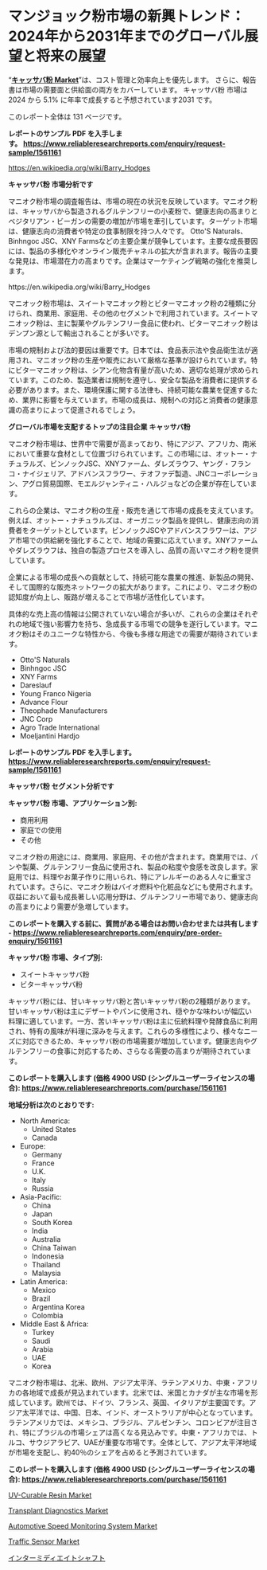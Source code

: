 <p><h1>マンジョック粉市場の新興トレンド：2024年から2031年までのグローバル展望と将来の展望</h1></p><p>&ldquo;<strong><a href="https://www.reliableresearchreports.com/manioc-flour-r1561161">キャッサバ粉 Market</a></strong>&rdquo;は、コスト管理と効率向上を優先します。 さらに、報告書は市場の需要面と供給面の両方をカバーしています。 キャッサバ粉 市場は 2024 から 5.1% に年率で成長すると予想されています2031 です。</p>
<p>このレポート全体は 131 ページです。</p>
<p><strong>レポートのサンプル PDF を入手します。&nbsp;<a href="https://www.reliableresearchreports.com/enquiry/request-sample/1561161">https://www.reliableresearchreports.com/enquiry/request-sample/1561161</a></strong></p>
<p><a href="https://en.wikipedia.org/wiki/Barry_Hodges">https://en.wikipedia.org/wiki/Barry_Hodges</a></p>
<p><strong>キャッサバ粉 市場分析です</strong></p>
<p><p>マニオク粉市場の調査報告は、市場の現在の状況を反映しています。マニオク粉は、キャッサバから製造されるグルテンフリーの小麦粉で、健康志向の高まりとベジタリアン・ビーガンの需要の増加が市場を牽引しています。ターゲット市場は、健康志向の消費者や特定の食事制限を持つ人々です。 Otto'S Naturals、Binhngoc JSC、XNY Farmsなどの主要企業が競争しています。主要な成長要因には、製品の多様化やオンライン販売チャネルの拡大が含まれます。報告の主要な発見は、市場潜在力の高まりです。企業はマーケティング戦略の強化を推奨します。</p></p>
<p>https://en.wikipedia.org/wiki/Barry_Hodges</p>
<p><p>マニオック粉市場は、スイートマニオック粉とビターマニオック粉の2種類に分けられ、商業用、家庭用、その他のセグメントで利用されています。スイートマニオック粉は、主に製菓やグルテンフリー食品に使われ、ビターマニオック粉はデンプン源として輸出されることが多いです。</p><p>市場の規制および法的要因は重要です。日本では、食品表示法や食品衛生法が適用され、マニオック粉の生産や販売において厳格な基準が設けられています。特にビターマニオック粉は、シアン化物含有量が高いため、適切な処理が求められています。このため、製造業者は規制を遵守し、安全な製品を消費者に提供する必要があります。また、環境保護に関する法律も、持続可能な農業を促進するため、業界に影響を与えています。市場の成長は、規制への対応と消費者の健康意識の高まりによって促進されるでしょう。</p></p>
<p><strong>グローバル市場を支配するトップの注目企業 キャッサバ粉</strong></p>
<p><p>マニオク粉市場は、世界中で需要が高まっており、特にアジア、アフリカ、南米において重要な食材として位置づけられています。この市場には、オットー・ナチュラルズ、ビンノックJSC、XNYファーム、ダレズラウフ、ヤング・フランコ・ナイジェリア、アドバンスフラワー、テオファデ製造、JNCコーポレーション、アグロ貿易国際、モエルジャンティニ・ハルジョなどの企業が存在しています。</p><p>これらの企業は、マニオク粉の生産・販売を通じて市場の成長を支えています。例えば、オットー・ナチュラルズは、オーガニック製品を提供し、健康志向の消費者をターゲットとしています。ビンノックJSCやアドバンスフラワーは、アジア市場での供給網を強化することで、地域の需要に応えています。XNYファームやダレズラウフは、独自の製造プロセスを導入し、品質の高いマニオク粉を提供しています。</p><p>企業による市場の成長への貢献として、持続可能な農業の推進、新製品の開発、そして国際的な販売ネットワークの拡大があります。これにより、マニオク粉の認知度が向上し、販路が増えることで市場が活性化しています。</p><p>具体的な売上高の情報は公開されていない場合が多いが、これらの企業はそれぞれの地域で強い影響力を持ち、急成長する市場での競争を遂行しています。マニオク粉はそのユニークな特性から、今後も多様な用途での需要が期待されています。</p></p>
<p><ul><li>Otto'S Naturals</li><li>Binhngoc JSC</li><li>XNY Farms</li><li>Dareslauf</li><li>Young Franco Nigeria</li><li>Advance Flour</li><li>Theophade Manufacturers</li><li>JNC Corp</li><li>Agro Trade International</li><li>Moeljantini Hardjo</li></ul></p>
<p><strong>レポートのサンプル PDF を入手します。 <a href="https://www.reliableresearchreports.com/enquiry/request-sample/1561161">https://www.reliableresearchreports.com/enquiry/request-sample/1561161</a></strong></p>
<p><strong>キャッサバ粉 セグメント分析です</strong></p>
<p><strong>キャッサバ粉 市場、アプリケーション別:</strong></p>
<p><ul><li>商用利用</li><li>家庭での使用</li><li>その他</li></ul></p>
<p><p>マニオク粉の用途には、商業用、家庭用、その他が含まれます。商業用では、パンや製菓、グルテンフリー食品に使用され、製品の粘度や食感を改良します。家庭用では、料理やお菓子作りに用いられ、特にアレルギーのある人々に重宝されています。さらに、マニオク粉はバイオ燃料や化粧品などにも使用されます。収益において最も成長著しい応用分野は、グルテンフリー市場であり、健康志向の高まりにより需要が急増しています。</p></p>
<p><strong>このレポートを購入する前に、質問がある場合はお問い合わせまたは共有します - <a href="https://www.reliableresearchreports.com/enquiry/pre-order-enquiry/1561161">https://www.reliableresearchreports.com/enquiry/pre-order-enquiry/1561161</a></strong></p>
<p><strong>キャッサバ粉 市場、タイプ別:</strong></p>
<p><ul><li>スイートキャッサバ粉</li><li>ビターキャッサバ粉</li></ul></p>
<p><p>キャッサバ粉には、甘いキャッサバ粉と苦いキャッサバ粉の2種類があります。甘いキャッサバ粉は主にデザートやパンに使用され、穏やかな味わいが幅広い料理に適しています。一方、苦いキャッサバ粉は主に伝統料理や発酵食品に利用され、特有の風味が料理に深みを与えます。これらの多様性により、様々なニーズに対応できるため、キャッサバ粉の市場需要が増加しています。健康志向やグルテンフリーの食事に対応するため、さらなる需要の高まりが期待されています。</p></p>
<p><strong>このレポートを購入します (価格 4900 USD (シングルユーザーライセンスの場合): <a href="https://www.reliableresearchreports.com/purchase/1561161">https://www.reliableresearchreports.com/purchase/1561161</a></strong></p>
<p><strong>地域分析は次のとおりです:</strong></p>
<p><ul>
    <li>
        North America:
        <ul>
            <li>United States</li>
            <li>Canada</li>
        </ul>
    </li>
    <li>
        Europe:
        <ul>
            <li>Germany</li>
            <li>France</li>
            <li>U.K.</li>
            <li>Italy</li>
            <li>Russia</li>
        </ul>
    </li>
    <li>
        Asia-Pacific:
        <ul>
            <li>China</li>
            <li>Japan</li>
            <li>South Korea</li>
            <li>India</li>
            <li>Australia</li>
            <li>China Taiwan</li>
            <li>Indonesia</li>
            <li>Thailand</li>
            <li>Malaysia</li>
        </ul>
    </li>
    <li>
        Latin America:
        <ul>
            <li>Mexico</li>
            <li>Brazil</li>
            <li>Argentina Korea</li>
            <li>Colombia</li>
        </ul>
    </li>
    <li>
        Middle East & Africa:
        <ul>
            <li>Turkey</li>
            <li>Saudi</li>
            <li>Arabia</li>
            <li>UAE</li>
            <li>Korea</li>
        </ul>
    </li>
    </ul></p>
<p><p>マニオク粉市場は、北米、欧州、アジア太平洋、ラテンアメリカ、中東・アフリカの各地域で成長が見込まれています。北米では、米国とカナダが主な市場を形成しています。欧州では、ドイツ、フランス、英国、イタリアが主要国です。アジア太平洋では、中国、日本、インド、オーストラリアが中心となっています。ラテンアメリカでは、メキシコ、ブラジル、アルゼンチン、コロンビアが注目され、特にブラジルの市場シェアは高くなる見込みです。中東・アフリカでは、トルコ、サウジアラビア、UAEが重要な市場です。全体として、アジア太平洋地域が市場を支配し、約40％のシェアを占めると予測されています。</p></p>
<p><strong>このレポートを購入します (価格 4900 USD (シングルユーザーライセンスの場合): <a href="https://www.reliableresearchreports.com/purchase/1561161">https://www.reliableresearchreports.com/purchase/1561161</a></strong></p>
<p><p><a href="https://medium.com/@kair.irfan6/this-report-on-uv-curable-resin-market-is-a-comprehensive-analysis-of-market-shares-strategies-ef74af391f2b">UV-Curable Resin Market</a></p><p><a href="https://www.linkedin.com/pulse/transplant-diagnostics-market-segmentation-geographical-regions-bm6ce?trackingId=fy3UXnmXTGmraqDMHaOSsw%3D%3D">Transplant Diagnostics Market</a></p><p><a href="https://medium.com/@laurenfernandez78/the-automotive-speed-monitoring-system-market-has-experienced-impressive-growth-in-recent-years-d16ac5120c9e">Automotive Speed Monitoring System Market</a></p><p><a href="https://www.linkedin.com/pulse/booming-traffic-sensor-market-sector-analysis-growth-projections-anrqe?trackingId=3NSnH2%2BqTXef0So5k%2BkWkg%3D%3D">Traffic Sensor Market</a></p><p><a href="https://medium.com/@sashabeier2023/intermediate-shafts-market-%E3%81%AF-%E3%82%B3%E3%82%B9%E3%83%88%E7%AE%A1%E7%90%86%E3%81%A8%E5%8A%B9%E7%8E%87%E5%90%91%E4%B8%8A%E3%82%92%E5%84%AA%E5%85%88%E3%81%97%E3%81%BE%E3%81%99-%E3%81%95%E3%82%89%E3%81%AB-%E5%A0%B1%E5%91%8A%E6%9B%B8%E3%81%AF%E5%B8%82%E5%A0%B4%E3%81%AE%E9%9C%80%E8%A6%81%E9%9D%A2%E3%81%A8%E4%BE%9B%E7%B5%A6%E9%9D%A2%E3%81%AE%E4%B8%A1%E6%96%B9%E3%82%92%E3%82%AB%E3%83%90%E3%83%BC%E3%81%97%E3%81%A6%E3%81%84%E3%81%BE%E3%81%99-intermediate-shafts-e814e441290f">インターミディエイトシャフト</a></p></p>